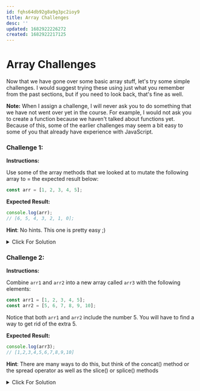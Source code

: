 ```yaml
---
id: fqhs64db92g8a9g3pc2ioy9
title: Array Challenges
desc: ''
updated: 1682922226272
created: 1682922217125
---
```

# Array Challenges

Now that we have gone over some basic array stuff, let's try some simple challenges. I would suggest trying these using just what you remember from the past sections, but if you need to look back, that's fine as well.

**Note:** When I assign a challenge, I will never ask you to do something that we have not went over yet in the course. For example, I would not ask you to create a function because we haven't talked about functions yet. Because of this, some of the earlier challenges may seem a bit easy to some of you that already have experience with JavaScript.

### Challenge 1:

**Instructions:**

Use some of the array methods that we looked at to mutate the following array to = the expected result below:

```js
const arr = [1, 2, 3, 4, 5];
```

**Expected Result:**

```js
console.log(arr);
// [6, 5, 4, 3, 2, 1, 0];
```

**Hint**: No hints. This one is pretty easy ;)

<details>
  <summary>Click For Solution</summary>
  
  ```js
  const arr = [1, 2, 3, 4, 5];

    arr.unshift(0);
    arr.push(6);
    arr.reverse();

    console.log(arr); // [6, 5, 4, 3, 2, 1, 0];

````

</details>


### Challenge 2:

**Instructions:**

Combine `arr1` and `arr2` into a new array called `arr3` with the following elements:

```js
const arr1 = [1, 2, 3, 4, 5];
const arr2 = [5, 6, 7, 8, 9, 10];
````

Notice that both `arr1` and `arr2` include the number 5. You will have to find a way to get rid of the extra 5.

**Expected Result:**

```js
console.log(arr3);
// [1,2,3,4,5,6,7,8,9,10]
```

**Hint**: There are many ways to do this, but think of the concat() method or the spread operator as well as the slice() or splice() methods

<details>
  <summary>Click For Solution</summary>
  
```js
const arr1 = [1, 2, 3, 4, 5];
const arr2 = [5, 6, 7, 8, 9, 10];

// Solution 1
const arr3 = arr1.slice(0, 4).concat(arr2);

console.log(arr3); // [1,2,3,4,5,6,7,8,9,10]

// Solution 2
const arr4 = [...arr1, ...arr2];
arr4.splice(4, 1);

console.log(arr4); // [1,2,3,4,5,6,7,8,9,10]

```

</details>

```
